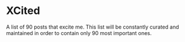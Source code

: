 # XCited
A list of 90 posts that excite me. This list will be constantly curated and maintained in order to contain only 90 most important ones.
